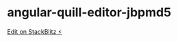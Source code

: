 # angular-quill-editor-jbpmd5

[Edit on StackBlitz ⚡️](https://stackblitz.com/edit/angular-quill-editor-jbpmd5)